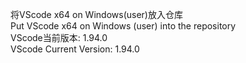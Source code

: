 将VScode x64 on Windows(user)放入仓库 \
Put VScode x64 on Windows (user) into the repository \
VScode当前版本: 1.94.0 \
VScode Current Version: 1.94.0
